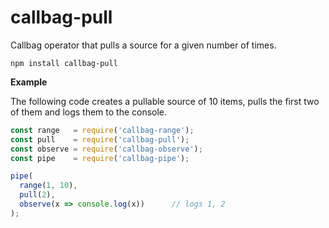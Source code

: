 # callbag-pull

Callbag operator that pulls a source for a given number of times.

`npm install callbag-pull`

**Example**

The following code creates a pullable source of 10 items, pulls the first two of them and logs them to the console.

```javascript
const range   = require('callbag-range');
const pull    = require('callbag-pull');
const observe = require('callbag-observe');
const pipe    = require('callbag-pipe');

pipe(
  range(1, 10),
  pull(2),
  observe(x => console.log(x))      // logs 1, 2
);
```
